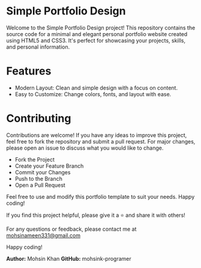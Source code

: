 # Simple Portfolio Design
Welcome to the Simple Portfolio Design project! This repository contains the source code for a minimal and elegant personal portfolio website created using HTML5 and CSS3. It's perfect for showcasing your projects, skills, and personal information.

# Features

* Modern Layout: Clean and simple design with a focus on content.
* Easy to Customize: Change colors, fonts, and layout with ease.

# Contributing
Contributions are welcome! If you have any ideas to improve this project, feel free to fork the repository and submit a pull request. For major changes, please open an issue to discuss what you would like to change.

* Fork the Project
* Create your Feature Branch
* Commit your Changes 
* Push to the Branch 
* Open a Pull Request

Feel free to use and modify this portfolio template to suit your needs. Happy coding!

If you find this project helpful, please give it a ⭐️ and share it with others!

For any questions or feedback, please contact me at mohsinameen331@gmail.com

Happy coding!


**Author:** Mohsin Khan
**GitHub:** mohsink-programer
